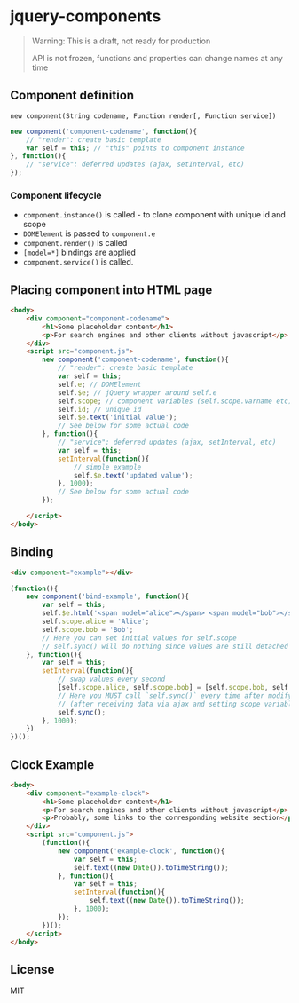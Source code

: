 # jquery-components

> Warning: This is a draft, not ready for production
>
> API is not frozen, functions and properties can change names at any time

## Component definition
`new component(String codename, Function render[, Function service])`
```js
new component('component-codename', function(){
	// "render": create basic template
	var self = this; // "this" points to component instance
}, function(){
	// "service": deferred updates (ajax, setInterval, etc)
});
```
### Component lifecycle
- `component.instance()` is called - to clone component with unique id and scope
- `DOMElement` is passed to `component.e`
- `component.render()` is called
- `[model=*]` bindings are applied
- `component.service()` is called.


## Placing component into HTML page
```html
<body>
	<div component="component-codename">
		<h1>Some placeholder content</h1>
		<p>For search engines and other clients without javascript</p>
	</div>
	<script src="component.js">
		new component('component-codename', function(){
			// "render": create basic template
			var self = this;
			self.e; // DOMElement
			self.$e; // jQuery wrapper around self.e
			self.scope; // component variables (self.scope.varname etc)
			self.id; // unique id
			self.$e.text('initial value');
			// See below for some actual code
		}, function(){
			// "service": deferred updates (ajax, setInterval, etc)
			var self = this;
			setInterval(function(){
				// simple example
				self.$e.text('updated value');
			}, 1000);
			// See below for some actual code
		});

	</script>
</body>
```

## Binding
```html
<div component="example"></div>
```
```js
(function(){
	new component('bind-example', function(){
		var self = this;
		self.$e.html('<span model="alice"></span> <span model="bob"></span>');
		self.scope.alice = 'Alice';
		self.scope.bob = 'Bob';
		// Here you can set initial values for self.scope
		// self.sync() will do nothing since values are still detached from DOM
	}, function(){
		var self = this;
		setInterval(function(){
			// swap values every second
			[self.scope.alice, self.scope.bob] = [self.scope.bob, self.scope.alice];
			// Here you MUST call `self.sync()` every time after modifying `self.scope`
			// (after receiving data via ajax and setting scope variables, for example).
			self.sync();
		}, 1000);
	})
})();
```


## Clock Example
```html
<body>
	<div component="example-clock">
		<h1>Some placeholder content</h1>
		<p>For search engines and other clients without javascript</p>
		<p>Probably, some links to the corresponding website section</p>
	</div>
	<script src="component.js">
		(function(){
			new component('example-clock', function(){
				var self = this;
				self.text((new Date()).toTimeString());
			}, function(){
				var self = this;
				setInterval(function(){
					self.text((new Date()).toTimeString());
				}, 1000);
			});
		})();
	</script>
</body>
```



## License
MIT
